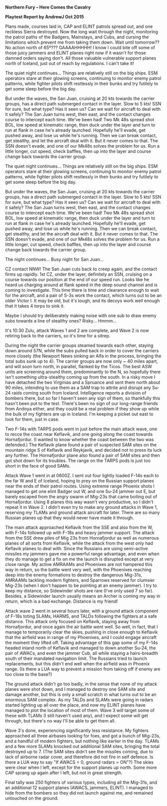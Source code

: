 **Northern Fury – Here Comes the Cavalry**

**<span class="underline">Playtest Report by AndrewJ Oct 2015</span>**

Plans made, courses laid in, CAP and ELINT patrols spread out, and one
reckless Sierra destroyed. Now the long wait through the night,
monitoring the patrol paths of the Badgers, Mainstays, and Cubs, and
cursing the limitations which prevent me from taking them down. Wait
until tomorrow?? No action north of 65º??? GAAAAHHHHH\! I know I could
bite off some of those juicy jammers and ELINT planes right now if it
wasn't for those damned orders saying don't. All those valuable
vulnerable support planes north of Iceland, just out of reach by
regulations. I can't take it\!

The quiet night continues... Things are relatively still on the big
ships. ESM operators stare at their glowing screens, continuing to
monitor enemy patrol patterns, while fighter pilots shift restlessly in
their bunks and try futilely to get some sleep before the big day.

But under the waves, the San Juan, cruising at 20 kts towards the
carrier groups, has a direct path submerged contact in the layer. Slow
to 5 kts\! SSN for sure, but what type? Has it seen us? Can we wait for
aircraft to deal with it safely? The San Juan turns west, then east, and
the contact changes course to intercept each time. We've been had\! Two
Mk 48s spread shot BOL, low speed at kinematic range, then duck under
the layer and turn to run at flank in case he's already launched.
Hopefully he'll evade, get pushed away, and lose us while he's running.
Then we can break contact, get stealthy, and let the aircraft deal with
it. But it never comes to that. The SSN doesn't evade, and one of our
Mk48s solves the problem for us. Run a little longer, cut speed, check
baffles, then up into the layer and course change back towards the
carrier group.

The quiet night continues... Things are relatively still on the big
ships. ESM operators stare at their glowing screens, continuing to
monitor enemy patrol patterns, while fighter pilots shift restlessly in
their bunks and try futilely to get some sleep before the big day.

But under the waves, the San Juan, cruising at 20 kts towards the
carrier groups, has a direct path submerged contact in the layer. Slow
to 5 kts\! SSN for sure, but what type? Has it seen us? Can we wait for
aircraft to deal with it safely? The San Juan turns west, then east, and
the contact changes course to intercept each time. We've been had\! Two
Mk 48s spread shot BOL, low speed at kinematic range, then duck under
the layer and turn to run at flank in case he's already launched.
Hopefully he'll evade, get pushed away, and lose us while he's running.
Then we can break contact, get stealthy, and let the aircraft deal with
it. But it never comes to that. The SSN doesn't evade, and one of our
Mk48s solves the problem for us. Run a little longer, cut speed, check
baffles, then up into the layer and course change back towards the
carrier group.

The night continues... Busy night for San Juan...

CZ contact NNW\! The San Juan cuts back to creep again, and the contact
firms up rapidly. 1st CZ, under the layer, definitely an SSN, cruising
on a course towards our position at the end of our speed run. Looks like
he heard us charging around at flank speed in the deep sound channel and
is coming to investigate. This time there is time and clearance enough
to wait for the aircraft, and a pair of S-3s work the contact, which
turns out to be an older Victor I. It may be old, but it's tough, and
its decoys work well enough that it takes 4 torps to sink it.

Maybe I should try deliberately making noise with one sub to draw enemy
subs towards a line of stealthy ones? Risky... Hmmm...

It's 10:30 Zulu, attack Waves 1 and 2 are complete, and Wave 2 is now
retiring back to the carriers, so it's time for a sitrep.

During the night the carrier groups steamed towards each other, staying
down around 57N, while the subs pulled back in order to cover the
carriers more closely (the Newport News sinking an Alfa in the process,
bringing the total subs sunk up to 4). The carrier groups are now only
\~ 40 miles apart, and will soon turn north, in parallel, flanked by the
Ticos. The best ASW units are screening around them, predominantly to
the N, so hopefully there isn't something ultra-stealthy coming up from
the south. In a risky move I have detached the two Virginias and a
Spruance and sent them north about 90 miles, intending to use them as a
SAM trap to attrite and disrupt any Su-24 raids coming south from
Iceland. Intelligence reports a division of bombers there, but so far I
haven't seen any sign of them, so thankfully this hasn't been put to the
test. There's been no sign of our long-range friends from Andoya either,
and they could be a real problem if they show up while the bulk of my
fighters are up in Iceland. I'm keeping a picket out east to look for
them, just in case.

Two F-14s with TARPS pods went in just before the main attack wave, one
to recce the coast near Keflavik, and one going along the coast towards
Hornafjordur. (I wanted to know whether the coast between the two was
defended.) The Keflavik plane found a pair of suspected SAM sites on the
mountain ridge S of Keflavik and Reykjavik, and decided not to press its
luck any further. The Hornafjordur plane also found a pair of SAM sites
and then got shot down for its troubles. The range on the TARPS pods is
just too short in the face of good SAMs.

Attack Wave 1 went in at 0600Z. I sent out four lightly loaded F-14s
each to the far W and E of Iceland, hoping to prey on the Russian
support planes near the ends of their patrol routes. Using extreme range
Phoenix shots I managed to get one elint Badger out W, and one Su-24
jammer out E, but barely escaped from the angry swarm of Mig-23s that
came boiling out of Hornafjordur. Using 8 planes this way wasn't very
productive, so I didn't repeat it in Wave 2. I didn't even try to make
any ground attacks in Wave 1, reserving my TLAMs and ground attack
aircraft for later. There are so many Russian planes up that they would
never have made it through.

The main attack approached Keflavik from the SSE and also from the W,
with F-14s followed up with F-18s and heavy jammer support. The attack
from the SSE drew piles of Mig 23s from Hornafjordur as well as numerous
planes of all sorts from Keflavik, while the attack from the west only
had Keflavik planes to deal with. Since the Russians are using
semi-active missiles my jammers gave me a powerful range advantage, and
even when they do manage to get a fix on me the launch is disrupted
except at very close range. My active AMRAAMs and Phoenixes are not
hampered this way in return, so the battle went very well, with the
Phoenixes reaching deep into the enemy formations to destroy the
dangerous Mig-31s, AMRAAMs tackling modern fighters, and Sparrows
reserved for clumsier Mig-23s (when I don't happen to be pointing at an
enemy jammer). I try to keep my distance, so Sidewinder shots are rare
(I've only used 7 so far). Besides, a Sidewinder launch usually means an
Archer is coming my way in return, which is a bad exchange. Distance is
my friend\!

Attack wave 2 went in several hours later, with a ground attack
component of F-18s toting SLAMs, HARMS, and TALDs following the fighters
at a safe distance. This attack only focused on Keflavik, staying away
from Hornafjordur, and once again the air battle went well. So well, in
fact, that I manage to temporarily clear the skies, pushing in close
enough to Keflavik that the airfield was in range of my Phoenixes, and I
could engage aircraft the moment they lifted off. Taking advantage of
this gap some of my F-14s headed inland north of Keflavik and managed to
down another Su-24, the pair of AWACs, and even the jammer Cub, all
while staying a hairs-breadth south of their mandated navigation limit.
The Russians tried to launch replacements, but this didn't end well when
the airfield was in Phoenix range. (Is there a LUA way to prevent a
mission from taking off if enemy are too close to the base?)

The ground attack didn't go too badly, in the sense that none of my
attack planes were shot down, and I managed to destroy one SAM site and
damage another, but this is only a small scratch in what turns out to be
an enormous SAM complex. As my TALDs and SLAMs were going in radars
started lighting up all over the place, and now my ELINT planes have
managed to plot the location of most of them. Wave 3 will target some of
these with TLAMs (I still haven't used any), and I expect some will get
through, but there's no way I'll be able to get them all.

Wave 3's done, experiencing significantly less resistance. My fighters
approached all three airbases looking for foes, and got a bunch of
Mig-23s, and a handful of modern fighters, but nothing like earlier in
the day. TLAMs and a few more SLAMs knocked out additional SAM sites,
bringing the total destroyed up to 7. (The SAM sites didn't see the
missiles coming, due to lack of airborne radar cover, and therefore did
not fire in self defence. Is there a LUA way to say "If AWACS = 0,
ground radars = ON"?) The skies were clear when I left, except for the
support planes up north. Some more CAP sprang up again after I left, but
not in great strength.

Final tally was 250 fighters of various types, including all the
Mig-31s, and an additional 12 support planes (AWACS, jammers, ELINT). I
managed to hide from the bombers so they did not launch against me, and
remained untouched on the ground.
